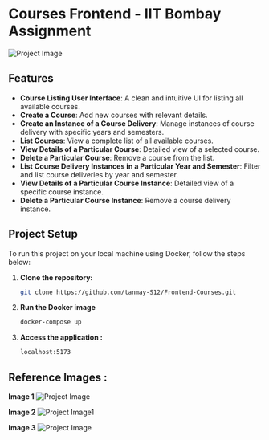 
# Courses Frontend - IIT Bombay Assignment

![Project Image](https://drive.google.com/uc?export=view&id=1LySBV-ZRnenlknSOm-WeYwaci76H9mze)


## Features

- **Course Listing User Interface**: A clean and intuitive UI for listing all available courses.
- **Create a Course**: Add new courses with relevant details.
- **Create an Instance of a Course Delivery**: Manage instances of course delivery with specific years and semesters.
- **List Courses**: View a complete list of all available courses.
- **View Details of a Particular Course**: Detailed view of a selected course.
- **Delete a Particular Course**: Remove a course from the list.
- **List Course Delivery Instances in a Particular Year and Semester**: Filter and list course deliveries by year and semester.
- **View Details of a Particular Course Instance**: Detailed view of a specific course instance.
- **Delete a Particular Course Instance**: Remove a course delivery instance.

## Project Setup

To run this project on your local machine using Docker, follow the steps below:

1. **Clone the repository:**

   ```bash
   git clone https://github.com/tanmay-S12/Frontend-Courses.git

2. **Run the Docker image**

   ```bash
   docker-compose up

3. **Access the application :**
   ```bash
   localhost:5173
   
##  Reference Images :
**Image 1**
![Project Image](https://drive.google.com/uc?export=view&id=1nM-KQNBQkeGFgcwFdOLeOWst1Mtb0hL8)

**Image 2**
![Project Image1](https://drive.google.com/uc?export=view&id=10Mzly-slYlTcUmPE4YfOHLzlMT2mjH-T)

**Image 3**
![Project Image](https://drive.google.com/uc?export=view&id=15YQDJjZfhn4C3-7Kn6dHRD4zrQvJVqNd)




      
   

